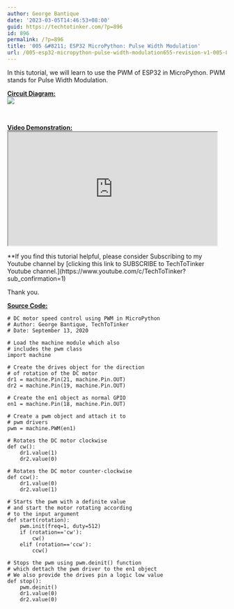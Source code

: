 ```yaml
---
author: George Bantique
date: '2023-03-05T14:46:53+08:00'
guid: https://techtotinker.com/?p=896
id: 896
permalink: /?p=896
title: '005 &#8211; ESP32 MicroPython: Pulse Width Modulation'
url: /005-esp32-micropython-pulse-width-modulation655-revision-v1-005-8211-ESP32-MicroPython-Pulse-Width-Modulation
---
```



In this tutorial, we will learn to use the PWM of ESP32 in MicroPython. PWM stands for Pulse Width Modulation.

**<u>Circuit Diagram:</u>**  
[![](https://1.bp.blogspot.com/-cBMVi23uA8A/X2Fz-gnsdqI/AAAAAAAACCg/WIEimPw2e_crptZIIdSEK5uQUc994ES6wCLcBGAsYHQ/w356-h400/pwm_dcmotor.png)](https://1.bp.blogspot.com/-cBMVi23uA8A/X2Fz-gnsdqI/AAAAAAAACCg/WIEimPw2e_crptZIIdSEK5uQUc994ES6wCLcBGAsYHQ/s618/pwm_dcmotor.png)

**<u>  
</u>**

**<u>Video Demonstration:  
</u><iframe allowfullscreen="" height="260" loading="lazy" src="https://www.youtube.com/embed/0SHE2UMJq6Y" width="480" youtube-src-=""></iframe>**

  
<u>  
</u>**If you find this tutorial helpful, please consider Subscribing to my Youtube channel by [clicking this link to SUBSCRIBE to TechToTinker Youtube channel.](https://www.youtube.com/c/TechToTinker?sub_confirmation=1)

Thank you.

**<u>Source Code:</u>**

```
# DC motor speed control using PWM in MicroPython
# Author: George Bantique, TechToTinker
# Date: September 13, 2020

# Load the machine module which also
# includes the pwm class
import machine

# Create the drives object for the direction
# of rotation of the DC motor
dr1 = machine.Pin(21, machine.Pin.OUT)
dr2 = machine.Pin(19, machine.Pin.OUT)

# Create the en1 object as normal GPIO
en1 = machine.Pin(18, machine.Pin.OUT)

# Create a pwm object and attach it to
# pwm drivers
pwm = machine.PWM(en1)

# Rotates the DC motor clockwise
def cw():
    dr1.value(1)
    dr2.value(0)
    
# Rotates the DC motor counter-clockwise    
def ccw():
    dr1.value(0)
    dr2.value(1)

# Starts the pwm with a definite value
# and start the motor rotating according 
# to the input argument
def start(rotation):
    pwm.init(freq=1, duty=512)
    if (rotation=='cw'):
        cw()
    elif (rotation=='ccw'):
        ccw()

# Stops the pwm using pwm.deinit() function
# which dettach the pwm driver to the en1 object
# We also provide the drives pin a logic low value
def stop():
    pwm.deinit()
    dr1.value(0)
    dr2.value(0)
    

```